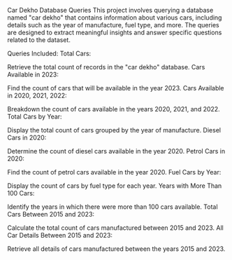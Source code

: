 Car Dekho Database Queries
This project involves querying a database named "car dekho" that contains information about various cars, including details such as the year of manufacture, fuel type, and more. The queries are designed to extract meaningful insights and answer specific questions related to the dataset.

Queries Included:
Total Cars:

Retrieve the total count of records in the "car dekho" database.
Cars Available in 2023:

Find the count of cars that will be available in the year 2023.
Cars Available in 2020, 2021, 2022:

Breakdown the count of cars available in the years 2020, 2021, and 2022.
Total Cars by Year:

Display the total count of cars grouped by the year of manufacture.
Diesel Cars in 2020:

Determine the count of diesel cars available in the year 2020.
Petrol Cars in 2020:

Find the count of petrol cars available in the year 2020.
Fuel Cars by Year:

Display the count of cars by fuel type for each year.
Years with More Than 100 Cars:

Identify the years in which there were more than 100 cars available.
Total Cars Between 2015 and 2023:

Calculate the total count of cars manufactured between 2015 and 2023.
All Car Details Between 2015 and 2023:

Retrieve all details of cars manufactured between the years 2015 and 2023.
